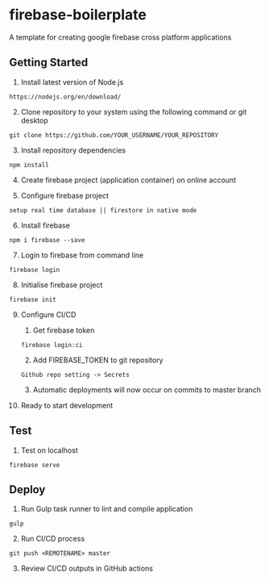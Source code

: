 # firebase-boilerplate

A template for creating google firebase cross platform applications

## Getting Started

1. Install latest version of Node.js

```
https://nodejs.org/en/download/
```

2. Clone repository to your system using the following command or git desktop

```
git clone https://github.com/YOUR_USERNAME/YOUR_REPOSITORY
```

3. Install repository dependencies

```
npm install
```

4. Create firebase project (application container) on online account

5. Configure firebase project

```
setup real time database || firestore in native mode
```

6. Install firebase

```
npm i firebase --save
```

7. Login to firebase from command line

```
firebase login
```

8. Initialise firebase project

```
firebase init
```

9. Configure CI/CD

    1. Get firebase token
    
    ```
    firebase login:ci
    ```
    
    2. Add FIREBASE_TOKEN to git repository 

    ```
    Github repo setting -> Secrets
    ```

    3. Automatic deployments will now occur on commits to master branch

10. Ready to start development

## Test

1. Test on localhost

```
firebase serve
```

## Deploy

1. Run Gulp task runner to lint and compile application

```
gulp
```

2. Run CI/CD process

```
git push <REMOTENAME> master 
```

3. Review CI/CD outputs in GitHub actions
